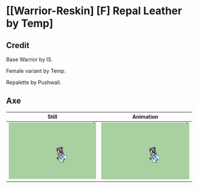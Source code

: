 # [\[Warrior-Reskin\] \[F\] Repal Leather by Temp]

## Credit

Base Warrior by IS.

Female variant by Temp.

Repalette by Pushwall.

## Axe

| Still | Animation |
| :---: | :-------: |
| ![Axe still](./Axe_000.png) | ![Axe animation](./Axe.gif) |
